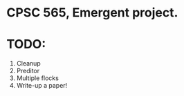 # CPSC 565, Emergent project.

# TODO:
1.  Cleanup
2.  Preditor
3.  Multiple flocks
4.  Write-up a paper!
